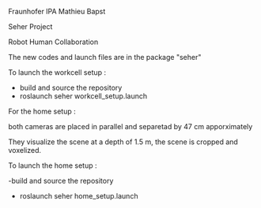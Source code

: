 Fraunhofer IPA
Mathieu Bapst

Seher Project

Robot Human Collaboration

The new codes and launch files are in the package "seher"

To launch the workcell setup :
- build and source the repository
- roslaunch seher workcell_setup.launch

For the home setup :

both cameras are placed in parallel and separetad by 47 cm apporximately

They visualize the scene at a depth of 1.5 m, the scene is cropped and voxelized.

To launch the home setup :

-build and source the repository
- roslaunch seher home_setup.launch

